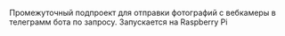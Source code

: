Промежуточный подпроект для отправки фотографий с вебкамеры в телеграмм бота по запросу. Запускается на Raspberry Pi
